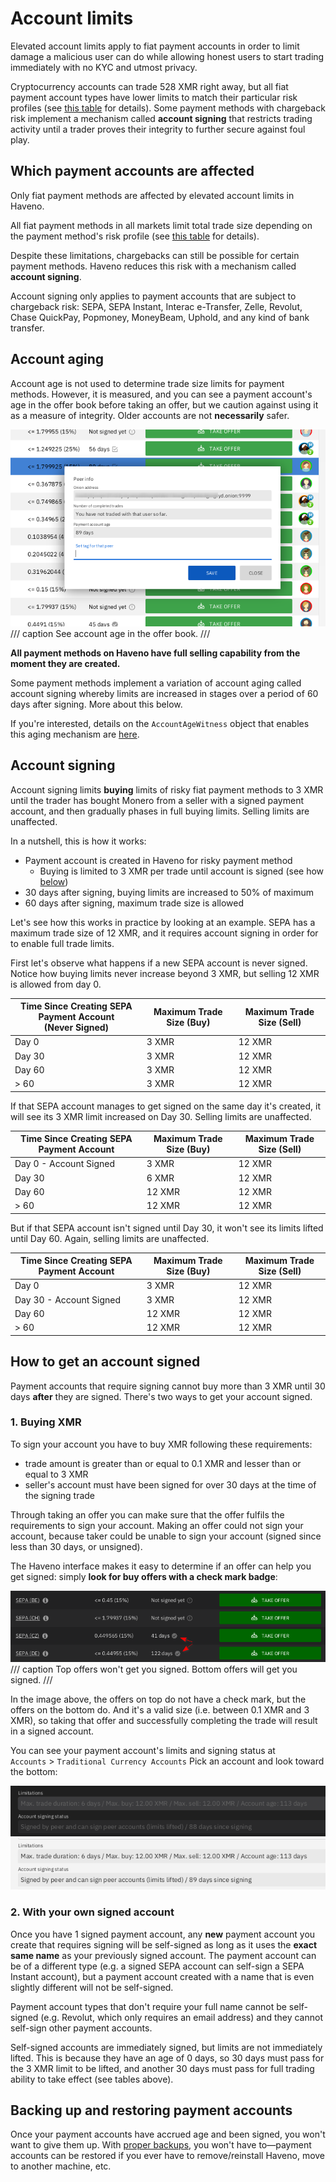 # Account limits

Elevated account limits apply to fiat payment accounts in order to limit damage a malicious user can do while allowing honest users to start trading immediately with no KYC and utmost privacy.

Cryptocurrency accounts can trade 528 XMR right away, but all fiat payment account types have lower limits to match their particular risk profiles (see [this table](payment_methods/0-all-methods.md/#1-fiat-payment-methods) for details). Some payment methods with chargeback risk implement a mechanism called **account signing** that restricts trading activity until a trader proves their integrity to further secure against foul play.

## Which payment accounts are affected

Only fiat payment methods are affected by elevated account limits in Haveno.

All fiat payment methods in all markets limit total trade size depending on the payment method's risk profile (see [this table](payment_methods/0-all-methods.md/#1-fiat-payment-methods) for details).

Despite these limitations, chargebacks can still be possible for certain payment methods. Haveno reduces this risk with a mechanism called **account signing**.

Account signing only applies to payment accounts that are subject to chargeback risk: SEPA, SEPA Instant, Interac e-Transfer, Zelle, Revolut, Chase QuickPay, Popmoney, MoneyBeam, Uphold, and any kind of bank transfer.


## Account aging

Account age is not used to determine trade size limits for payment methods. However, it is measured, and you can see a payment account's age in the offer book before taking an offer, but we caution against using it as a measure of integrity. Older accounts are not **necessarily** safer.

![Account age in Offer book](../resources/img/haveno-ui/account-age_light.png)
/// caption
See account age in the offer book.
///

**All payment methods on Haveno have full selling capability from the moment they are created.**

Some payment methods implement a variation of account aging called account signing whereby limits are increased in stages over a period of 60 days after signing. More about this below.

If you're interested, details on the `AccountAgeWitness` object that enables this aging mechanism are [here](https://github.com/haveno-dex/haveno/blob/master/core/src/main/java/haveno/core/account/witness/AccountAgeWitnessService.java).

## Account signing

Account signing limits **buying** limits of risky fiat payment methods to 3 XMR until the trader has bought Monero from a seller with a signed payment account, and then gradually phases in full buying limits. Selling limits are unaffected.

In a nutshell, this is how it works:

- Payment account is created in Haveno for risky payment method
    - Buying is limited to 3 XMR per trade until account is signed (see how [below](#how-to-get-an-account-signed))
- 30 days after signing, buying limits are increased to 50% of maximum
- 60 days after signing, maximum trade size is allowed

Let's see how this works in practice by looking at an example. SEPA has a maximum trade size of 12 XMR, and it requires account signing in order for to enable full trade limits.

First let's observe what happens if a new SEPA account is never signed. Notice how buying limits never increase beyond 3 XMR, but selling 12 XMR is allowed from day 0.

| Time Since Creating SEPA Payment Account<br> (Never Signed) | Maximum Trade Size (Buy) | Maximum Trade Size (Sell) |
| ---------------------------------------- | ------------------------ | ------------------------- |
| Day 0 | 3 XMR | 12 XMR |
| Day 30 | 3 XMR | 12 XMR |
| Day 60 | 3 XMR | 12 XMR |
| > 60 | 3 XMR | 12 XMR |

If that SEPA account manages to get signed on the same day it's created, it will see its 3 XMR limit increased on Day 30. Selling limits are unaffected.

| Time Since Creating SEPA Payment Account | Maximum Trade Size (Buy) | Maximum Trade Size (Sell) |
| ---------------------------------------- | ------------------------ | ------------------------- |
| Day 0 - Account Signed | 3 XMR | 12 XMR |
| Day 30 | 6 XMR | 12 XMR |
| Day 60 | 12 XMR | 12 XMR |
| > 60 | 12 XMR | 12 XMR |

But if that SEPA account isn't signed until Day 30, it won't see its limits lifted until Day 60. Again, selling limits are unaffected.

| Time Since Creating SEPA Payment Account | Maximum Trade Size (Buy) | Maximum Trade Size (Sell) |
| ---------------------------------------- | ------------------------ | ------------------------- |
| Day 0 | 3 XMR | 12 XMR |
| Day 30 - Account Signed | 3 XMR | 12 XMR |
| Day 60 | 12 XMR | 12 XMR |
| > 60 | 12 XMR | 12 XMR |

## How to get an account signed

Payment accounts that require signing cannot buy more than 3 XMR until 30 days **after** they are signed. There's two ways to get your account signed.

### 1. Buying XMR

To sign your account you have to buy XMR following these requirements:

- trade amount is greater than or equal to 0.1 XMR and lesser than or equal to 3 XMR
- seller's account must have been signed for over 30 days at the time of the signing trade

Through taking an offer you can make sure that the offer fulfils the requirements to sign your account. Making an offer could not sign your account, because taker could be unable to sign your account (signed since less than 30 days, or unsigned).

The Haveno interface makes it easy to determine if an offer can help you get signed: simply **look for buy offers with a check mark badge**:

![Signed Accounts in Offers](../resources/img/haveno-ui/good-bad-signing-asks_dark.png)
/// caption
Top offers won't get you signed. Bottom offers will get you signed.
///

In the image above, the offers on top do not have a check mark, but the offers on the bottom do. And it's a valid size (i.e. between 0.1 XMR and 3 XMR), so taking that offer and successfully completing the trade will result in a signed account.

You can see your payment account's limits and signing status at <br>
`Accounts` > `Traditional Currency Accounts` Pick an account and look toward the bottom:

![Payment Account limit & signing status](../resources/img/haveno-ui/Payment-account-signing-status_dark.png#only-light)
![Payment Account limit & signing status](../resources/img/haveno-ui/Payment-account-signing-status_light.png#only-dark)

### 2. With your own signed account

Once you have 1 signed payment account, any **new** payment account you create that requires signing will be self-signed as long as it uses the **exact same name** as your previously signed account. The payment account can be of a different type (e.g. a signed SEPA account can self-sign a SEPA Instant account), but a payment account created with a name that is even slightly different will not be self-signed.

Payment account types that don't require your full name cannot be self-signed (e.g. Revolut, which only requires an email address) and they cannot self-sign other payment accounts.

Self-signed accounts are immediately signed, but limits are not immediately lifted. This is because they have an age of 0 days, so 30 days must pass for the 3 XMR limit to be lifted, and another 30 days must pass for full trading ability to take effect (see tables above).

## Backing up and restoring payment accounts

Once your payment accounts have accrued age and been signed, you won't want to give them up. With [proper backups](../user-guide/haveno-ui/backup_and_restore.md), you won't have to—payment accounts can be restored if you ever have to remove/reinstall Haveno, move to another machine, etc.
